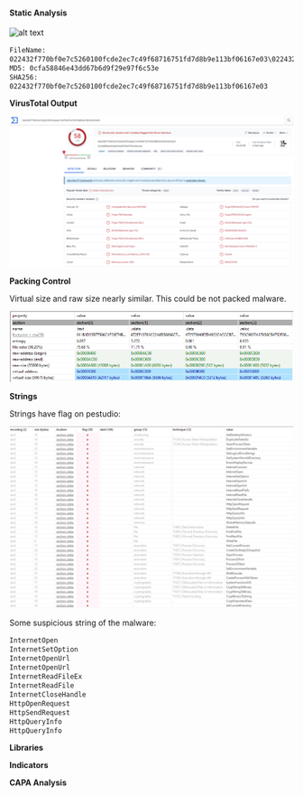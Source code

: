 #### Static Analysis

![alt text](img/1.png)

    FileName: 022432f770bf0e7c5260100fcde2ec7c49f68716751fd7d8b9e113bf06167e03\022432f770bf0e7c5260100fcde2ec7c49f68716751fd7d8b9e113bf06167e03.exe
    MD5: 0cfa58846e43dd67b6d9f29e97f6c53e
    SHA256: 022432f770bf0e7c5260100fcde2ec7c49f68716751fd7d8b9e113bf06167e03


**VirusTotal Output**


![alt text](img/P1.png)


**Packing Control**

Virtual size and raw size nearly similar. This could be not packed malware.

![alt text](img/P2.png)

**Strings**

Strings have flag on pestudio:

![alt text](img/P3.png)



Some suspicious string of the malware:


    InternetOpen
    InternetSetOption
    InternetOpenUrl
    InternetOpenUrl
    InternetReadFileEx
    InternetReadFile
    InternetCloseHandle
    HttpOpenRequest
    HttpSendRequest
    HttpQueryInfo
    HttpQueryInfo


**Libraries**



**Indicators**




**CAPA Analysis**


